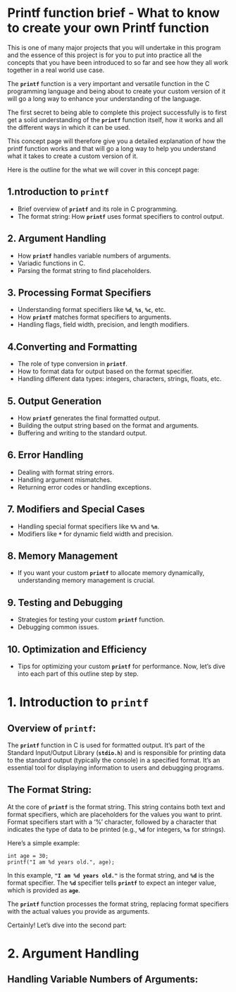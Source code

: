 # Printf function brief - What to know to create your own Printf function


This is one of many major projects that you will undertake in this program and the essence of this project is for you to put into practice all the concepts that you have been introduced to so far and see how they all work together in a real world use case.

The **`printf`** function is a very important and versatile function in the C programming language and being about to create your custom version of it will go a long way to enhance your understanding of the language.

The first secret to being able to complete this project successfully is to first get a solid understanding of the **`printf`** function itself, how it works and all the different ways in which it can be used.

This concept page will therefore give you a detailed explanation of how the printf function works and that will go a long way to help you understand what it takes to create a custom version of it.

Here is the outline for the what we will cover in this concept page:
## 1.ntroduction to **`printf`**
* Brief overview of **`printf`** and its role in C programming.
* The format string: How **`printf`** uses format specifiers to control output.
## 2. Argument Handling
* How **`printf`** handles variable numbers of arguments.
* Variadic functions in C.
* Parsing the format string to find placeholders.
## 3. Processing Format Specifiers
* Understanding format specifiers like **`%d`**, **`%s`**, **`%c`**, etc.
* How **`printf`** matches format specifiers to arguments.
* Handling flags, field width, precision, and length modifiers.
## 4.Converting and Formatting
* The role of type conversion in **`printf`**.
* How to format data for output based on the format specifier.
* Handling different data types: integers, characters, strings, floats, etc.
## 5. Output Generation
* How **`printf`** generates the final formatted output.
* Building the output string based on the format and arguments.
* Buffering and writing to the standard output.
## 6. Error Handling
* Dealing with format string errors.
* Handling argument mismatches.
* Returning error codes or handling exceptions.
## 7. Modifiers and Special Cases
* Handling special format specifiers like **`%%`** and **`%n`**.
* Modifiers like **`*`** for dynamic field width and precision.
## 8. Memory Management
* If you want your custom **`printf`** to allocate memory dynamically, understanding memory management is crucial.
## 9. Testing and Debugging
* Strategies for testing your custom **`printf`** function.
* Debugging common issues.
## 10. Optimization and Efficiency
* Tips for optimizing your custom **`printf`** for performance.
Now, let’s dive into each part of this outline step by step.

# 1. Introduction to **`printf`**
## Overview of **`printf`**:
The **`printf`** function in C is used for formatted output. It’s part of the Standard Input/Output Library (**`stdio.h`**) and is responsible for printing data to the standard output (typically the console) in a specified format. It’s an essential tool for displaying information to users and debugging programs.
## The Format String:
At the core of **`printf`** is the format string. This string contains both text and format specifiers, which are placeholders for the values you want to print. Format specifiers start with a ‘%’ character, followed by a character that indicates the type of data to be printed (e.g., **`%d`** for integers, **`%s`** for strings).

Here’s a simple example:

```
int age = 30;
printf("I am %d years old.", age);
```

In this example, **`"I am %d years old."`** is the format string, and **`%d`** is the format specifier. The **`%d`** specifier tells **`printf`** to expect an integer value, which is provided as **`age`**.

The **`printf`** function processes the format string, replacing format specifiers with the actual values you provide as arguments.

Certainly! Let’s dive into the second part:

# 2. Argument Handling
## Handling Variable Numbers of Arguments:

